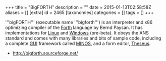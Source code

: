 +++
title = "BigFORTH"
description = ""
date = 2015-01-13T02:58:58Z
aliases = []
[extra]
id = 2465
[taxonomies]
categories = []
tags = []
+++

'''bigFORTH''' (executable name '''bigforth''') is an interpreter and x86 optimizing compiler of the [Forth](https://rosettacode.org/wiki/Forth) language by Bernd Paysan. It has implementations for [Linux](https://rosettacode.org/wiki/Linux) and [Windows](https://rosettacode.org/wiki/Windows) (pre-beta). It obeys the ANS standard and comes with many libraries and bits of sample code, including a complete [GUI](https://rosettacode.org/wiki/GUI) framework called [MINOS](https://rosettacode.org/wiki/MINOS), and a form editor, [Theseus](https://rosettacode.org/wiki/Theseus).

* http://bigforth.sourceforge.net/
